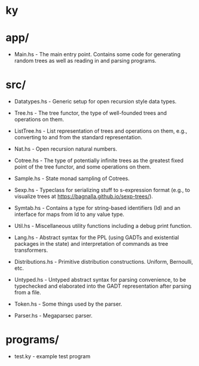 # ky

# app/

* Main.hs - The main entry point. Contains some code for generating
  random trees as well as reading in and parsing programs.

# src/

* Datatypes.hs - Generic setup for open recursion style data types.

* Tree.hs - The tree functor, the type of well-founded trees and
  operations on them.

* ListTree.hs - List representation of trees and operations on them,
  e.g., converting to and from the standard representation.

* Nat.hs - Open recursion natural numbers.

* Cotree.hs - The type of potentially infinite trees as the greatest
  fixed point of the tree functor, and some operations on them.

* Sample.hs - State monad sampling of Cotrees.

* Sexp.hs - Typeclass for serializing stuff to s-expression format
  (e.g., to visualize trees at
  https://bagnalla.github.io/sexp-trees/).

* Symtab.hs - Contains a type for string-based identifiers (Id) and an
  interface for maps from Id to any value type.

* Util.hs - Miscellaneous utility functions including a debug print
  function.

* Lang.hs - Abstract syntax for the PPL (using GADTs and existential
  packages in the state) and interpretation of commands as tree
  transformers.

* Distributions.hs - Primitive distribution constructions. Uniform,
  Bernoulli, etc.

* Untyped.hs - Untyped abstract syntax for parsing convenience, to be
  typechecked and elaborated into the GADT representation after
  parsing from a file.

* Token.hs - Some things used by the parser.

* Parser.hs - Megaparsec parser.

# programs/

* test.ky - example test program

